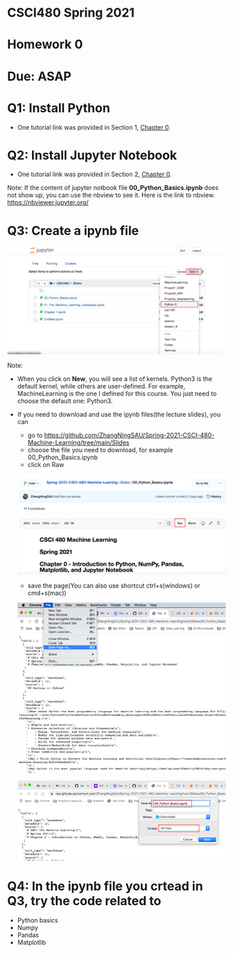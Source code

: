 # CSCI480 Spring 2021
# Homework 0
# Due: ASAP
# Q1: Install Python
+ One tutorial link was provided in Section 1, [Chapter 0](https://github.com/ZhangNingSAU/Spring-2021-CSCI-480-Machine-Learning/blob/main/Slides/00_Python_Basics.ipynb).
# Q2: Install Jupyter Notebook
+ One tutorial link was provided in Section 2, [Chapter 0](https://github.com/ZhangNingSAU/Spring-2021-CSCI-480-Machine-Learning/blob/main/Slides/00_Python_Basics.ipynb).

Note: If the content of jupyter notbook file **00_Python_Basics.ipynb** does not show up, you can use the nbview to see it. Here is the link to nbview. https://nbviewer.jupyter.org/

# Q3: Create a ipynb file

![newipynb](../Resources/HW0-newipynb.png)

Note: 
+ When you click on **New**, you will see a list of kernels. Python3 is the default kernel, while others are user-defined. For example, MachineLearning is the one I defined for this course. You just need to choose the default one: Python3. 

+ If you need to download and use the ipynb files(the lecture slides), you can
  - go to https://github.com/ZhangNingSAU/Spring-2021-CSCI-480-Machine-Learning/tree/main/Slides
  - choose the file you need to download, for example 00_Python_Basics.ipynb
  - click on Raw
  
  ![raw](../Resources/HW0-raw.png)
  
  - save the page(You can also use shortcut ctrl+s(windows) or cmd+s(mac))
  
  ![savepage1](../Resources/HW0-savepage1.png)
  
  ![savepage2](../Resources/HW0-savepage2.png)
  
# Q4: In the ipynb file you crtead in Q3, try the code related to
  + Python basics
  + Numpy
  + Pandas
  + Matplotlib



